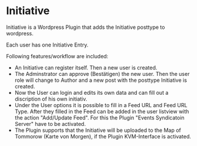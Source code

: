 # Initiative

Initiative is a Wordpress Plugin that adds the Initiative posttype to wordpress.

Each user has one Initiative Entry. 

Following features/workflow are included:
* An Initiative can register itself. Then a new user is created.
* The Adminstrator can approve (Bestätigen) the new user. Then the user role will change to Author and a new post with the posttype Initiative is created.
* Now the User can login and edits its own data and can fill out a discription of his own initiativ.
* Under the User options it is possible to fill in a Feed URL and Feed URL Type. After they filled in the Feed can be added in the user listview with the action "Add/Update Feed". For this the Plugin "Events Syndicatoin Server" have to be activated.
* The Plugin supports that the Initiative will be uploaded to the Map of Tommorow (Karte von Morgen), if the Plugin KVM-Interface is activated. 

